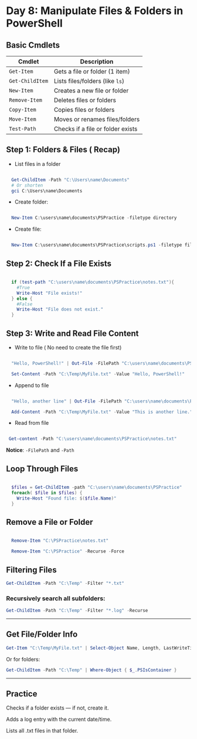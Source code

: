 # Day 8: Manipulate Files & Folders in PowerShell

## Basic Cmdlets

| Cmdlet          | Description                            |
|------------------|----------------------------------------|
| `Get-Item`       | Gets a file or folder (1 item)         |
| `Get-ChildItem`  | Lists files/folders (like `ls`)        |
| `New-Item`       | Creates a new file or folder           |
| `Remove-Item`    | Deletes files or folders               |
| `Copy-Item`      | Copies files or folders                |
| `Move-Item`      | Moves or renames files/folders         |
| `Test-Path`      | Checks if a file or folder exists      |

## Step 1: Folders & Files ( Recap)

-  List files in a folder
```Powershell

  Get-ChildItem -Path "C:\Users\name\Documents"
  # Or shorten
  gci C:\Users\name\Documents

```

- Create folder:

```Powershell

  New-Item C:\users\name\documents\PSPractice -filetype directory

```

- Create file:
```Powershell

  New-Item C:\users\name\documents\PSPractice\scripts.ps1 -filetype file

```

## Step 2: Check If a File Exists
```Powershell

  if (test-path "C:\users\name\documents\PSPractice\notes.txt"){
    #True
    Write-Host "File exists!"  
  } else {
    #False
    Write-Host "File does not exist."
  }

```

## Step 3: Write and Read File Content

- Write to file ( No need to create the file first)
```Powershell

  "Hello, PowerShell!" | Out-File -FilePath "C:\users\name\documents\PSPractice\notes.txt"

```

```powershell
  Set-Content -Path "C:\Temp\MyFile.txt" -Value "Hello, PowerShell!"
```

- Append to file
```Powershell

  "Hello, another line" | Out-File -FilePath "C:\users\name\documents\PSPractice\notes.txt" -append

```
```powershell
  Add-Content -Path "C:\Temp\MyFile.txt" -Value "This is another line."
```


- Read from file
```Powershell

 Get-content -Path "C:\users\name\documents\PSPractice\notes.txt"

```
**Notice**: `-FilePath` and `-Path`

## Loop Through Files 

```Powershell

  $files = Get-ChildItem -path "C:\users\name\documents\PSPractice"
  foreach( $file in $files) {
    Write-Host "Found file: $($file.Name)"
  }

```

## Remove a File or Folder

```Powershell

  Remove-Item "C:\PSPractice\notes.txt"

  Remove-Item "C:\PSPractice" -Recurse -Force

```

## Filtering Files

```powershell
Get-ChildItem -Path "C:\Temp" -Filter "*.txt"
```

### Recursively search all subfolders:

```powershell
Get-ChildItem -Path "C:\Temp" -Filter "*.log" -Recurse
```

---

## Get File/Folder Info

```powershell
Get-Item "C:\Temp\MyFile.txt" | Select-Object Name, Length, LastWriteTime
```

Or for folders:

```powershell
Get-ChildItem -Path "C:\Temp" | Where-Object { $_.PSIsContainer }
```

---




## Practice

Checks if a folder exists — if not, create it.

Adds a log entry with the current date/time.

Lists all .txt files in that folder.


